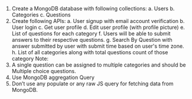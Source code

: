1.	Create a MongoDB database with following collections: 
a.	Users 
b.	Categories 
c.	Questions 
2.	Create following APIs: 
a.	User signup with email account verification 
b.	User login 
c.	Get user profile 
d.	Edit user profile (with profile picture) 
e.	List of questions for each category 
f.	Users will be able to submit answers to their respective questions. 
g.	Search By Question with answer submitted by user with submit time based on user's time zone. 
h.	List of all categories along with total questions count of those category 
Note:  
1.	A single question can be assigned to multiple categories and should be Multiple choice questions. 
2.	Use MongoDB aggregation Query 
3.	Don’t use any populate or any raw JS query for fetching data from MongoDB. 
 
